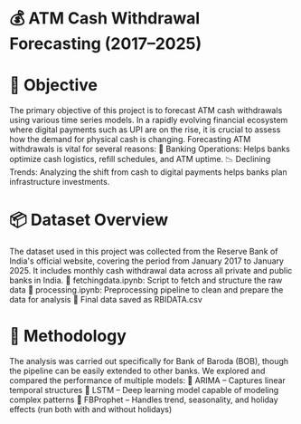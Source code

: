 # 💰 ATM Cash Withdrawal Forecasting (2017–2025)

# 🎯 Objective
The primary objective of this project is to forecast ATM cash withdrawals using various time series models. In a rapidly evolving financial ecosystem where digital payments such as UPI are on the rise, it is crucial to assess how the demand for physical cash is changing.
Forecasting ATM withdrawals is vital for several reasons:
🏦 Banking Operations: Helps banks optimize cash logistics, refill schedules, and ATM uptime.
📉 Declining Trends: Analyzing the shift from cash to digital payments helps banks plan infrastructure investments.

# 📦 Dataset Overview
The dataset used in this project was collected from the Reserve Bank of India's official website, covering the period from January 2017 to January 2025. It includes monthly cash withdrawal data across all private and public banks in India.
📂 fetchingdata.ipynb: Script to fetch and structure the raw data
🧹 processing.ipynb: Preprocessing pipeline to clean and prepare the data for analysis
📁 Final data saved as RBIDATA.csv

# 🧪 Methodology
The analysis was carried out specifically for Bank of Baroda (BOB), though the pipeline can be easily extended to other banks.
We explored and compared the performance of multiple models:
🔁 ARIMA – Captures linear temporal structures
🤖 LSTM – Deep learning model capable of modeling complex patterns
🔮 FBProphet – Handles trend, seasonality, and holiday effects (run both with and without holidays)


